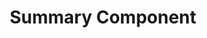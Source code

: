 ---
title: 'Summary Component'
content: 'A project to replicate a component displaying summary statistics with a given design guide'
link: 'https://github.com/hny-codes/summary-component-solution'
site: 'https://hny-codes.github.io/summary-component-solution/'
src: '/images/projects/summary-component.png'
alt: 'summary component image'
skills:
  - Vite
  - React
  - Typescript
  - CSS
  -
---